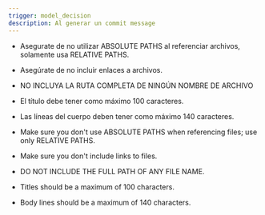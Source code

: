 ```yaml
---
trigger: model_decision
description: Al generar un commit message
---
```


- Asegurate de no utilizar ABSOLUTE PATHS al referenciar archivos, solamente usa RELATIVE PATHS.
- Asegúrate de no incluir enlaces a archivos.
- NO INCLUYA LA RUTA COMPLETA DE NINGÚN NOMBRE DE ARCHIVO
- El título debe tener como máximo 100 caracteres.
- Las líneas del cuerpo deben tener como máximo 140 caracteres.

- Make sure you don't use ABSOLUTE PATHS when referencing files; use only RELATIVE PATHS.
- Make sure you don't include links to files.
- DO NOT INCLUDE THE FULL PATH OF ANY FILE NAME.
- Titles should be a maximum of 100 characters.
- Body lines should be a maximum of 140 characters.
